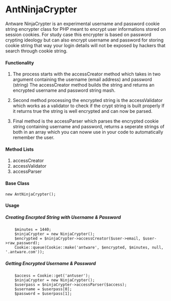 # AntNinjaCrypter
Antware NinjaCrypter is an experimental username and password cookie string encrypter class for PHP meant to encrypt user informations stored on session cookies.
For study case this encrypter is based on password crypting ideology but can also encrypt username and password for storing cookie string that way your login details will not be exposed by hackers that search through cookie string.

#### Functionality
1. The process starts with the accessCreator method which takes in two argument containing the username (email address) and password (string)
The accessCreator method builds the string and returns an encrypted username and password string mash.

2. Second method processing the encrypted string is the accessValidator which works as a validator to check if the crypt string is built properly
If it returns true the string is well encrypted and can now be parsed.

3. Final method is the accessParser which parses the encrypted cookie string containing username and password, returns a seperate strings of both in an array
which you can noww use in your code to automatically remember the user.

#### Method Lists
1. accessCreator
2. accessValidator
3. accessParser

#### Base Class
```new AntNinjaCrypter();```

#### Usage

##### Creating Encrpted String with Username & Password

```
	$minutes = 1440;
	$ninjaCrypter = new NinjaCrypter();
	$encrypted = $ninjaCrypter->accessCreator($user->email, $user->raw_password);
	Cookie::queue(Cookie::make('antware', $encrypted, $minutes, null, '.antware.com'));
```
	
##### Getting Encrypted Username & Password

```
	$access = Cookie::get('antuser');
	$ninjaCrypter = new NinjaCrypter();
	$userpass = $ninjaCrypter->accessParser($access);
	$username = $userpass[0];
	$password = $userpass[1];

